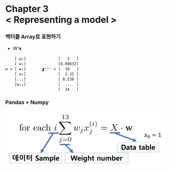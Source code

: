 Chapter 3<br/>
< Representing a model >
===============================


### 백터를 Array로 표현하기
- Wᵀ𝐱

```
    [ w₀]              [   1   ]
    [ w₁]              [0.00632]
w = [ w₂]       𝟀⁽¹⁾ = [  18   ]
    [ w₃]              [  2.31 ]
    [...]              [ 0.538 ]
    [w₁₃]              [  ...  ]
                       [  24   ]
```


### Pandas + Numpy
![img](1.png)

